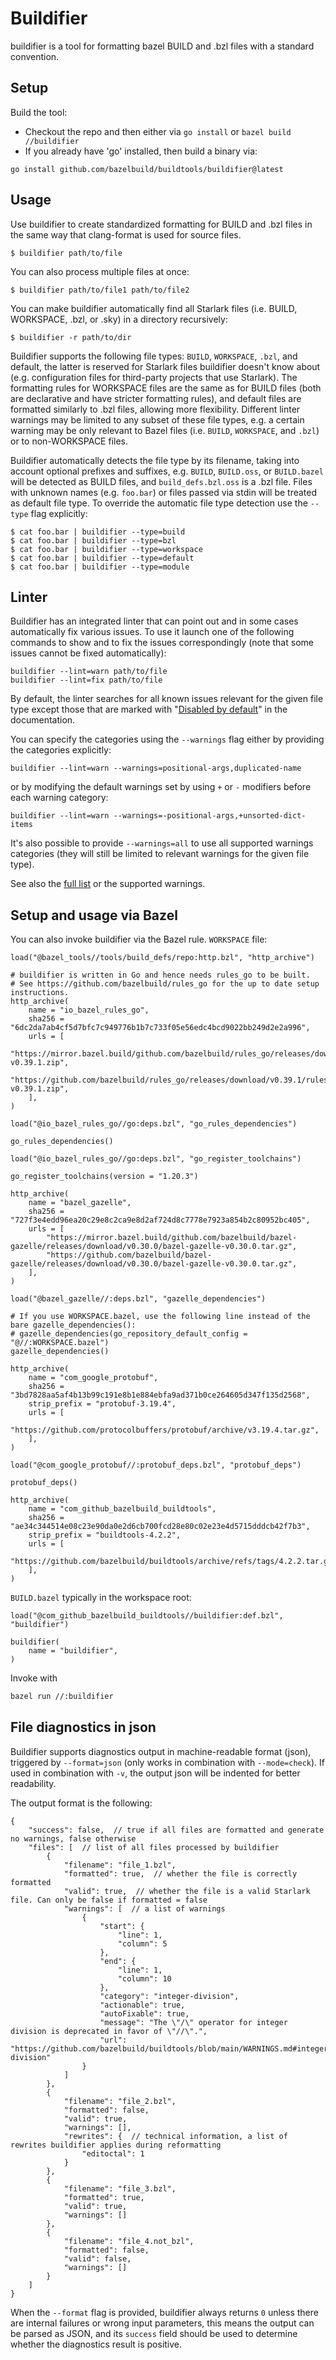 # Buildifier

buildifier is a tool for formatting bazel BUILD and .bzl files with a standard convention.

## Setup

Build the tool:
* Checkout the repo and then either via `go install` or `bazel build //buildifier`
* If you already have 'go' installed, then build a binary via:

`go install github.com/bazelbuild/buildtools/buildifier@latest`

## Usage

Use buildifier to create standardized formatting for BUILD and .bzl files in the
same way that clang-format is used for source files.

    $ buildifier path/to/file

You can also process multiple files at once:

    $ buildifier path/to/file1 path/to/file2

You can make buildifier automatically find all Starlark files (i.e. BUILD, WORKSPACE, .bzl, or .sky)
in a directory recursively:

    $ buildifier -r path/to/dir

Buildifier supports the following file types: `BUILD`, `WORKSPACE`, `.bzl`, and
default, the latter is reserved for Starlark files buildifier doesn't know about
(e.g. configuration files for third-party projects that use Starlark). The
formatting rules for WORKSPACE files are the same as for BUILD files (both are
declarative and have stricter formatting rules), and default files are formatted
similarly to .bzl files, allowing more flexibility. Different linter warnings
may be limited to any subset of these file types, e.g. a certain warning may be
only relevant to Bazel files (i.e. `BUILD`, `WORKSPACE`, and `.bzl`) or to
non-WORKSPACE files.

Buildifier automatically detects the file type by its filename, taking into
account optional prefixes and suffixes, e.g. `BUILD`, `BUILD.oss`, or
`BUILD.bazel` will be detected as BUILD files, and `build_defs.bzl.oss` is a
.bzl file. Files with unknown names (e.g. `foo.bar`) or files passed via stdin
will be treated as default file type. To override the automatic file type
detection use the `--type` flag explicitly:

    $ cat foo.bar | buildifier --type=build
    $ cat foo.bar | buildifier --type=bzl
    $ cat foo.bar | buildifier --type=workspace
    $ cat foo.bar | buildifier --type=default
    $ cat foo.bar | buildifier --type=module

## Linter

Buildifier has an integrated linter that can point out and in some cases
automatically fix various issues. To use it launch one of the following commands
to show and to fix the issues correspondingly (note that some issues cannot be
fixed automatically):

    buildifier --lint=warn path/to/file
    buildifier --lint=fix path/to/file

By default, the linter searches for all known issues relevant for the given
file type except those that are marked with
"[Disabled by default](../WARNINGS.md)" in the documentation.

You can specify the categories using the `--warnings` flag either by providing
the categories explicitly:

    buildifier --lint=warn --warnings=positional-args,duplicated-name

or by modifying the default warnings set by using `+` or `-` modifiers before
each warning category:

    buildifier --lint=warn --warnings=-positional-args,+unsorted-dict-items

It's also possible to provide `--warnings=all` to use all supported warnings
categories (they will still be limited to relevant warnings for the given file
type).

See also the [full list](../WARNINGS.md) or the supported warnings.

## Setup and usage via Bazel

You can also invoke buildifier via the Bazel rule.
`WORKSPACE` file:
```bzl
load("@bazel_tools//tools/build_defs/repo:http.bzl", "http_archive")

# buildifier is written in Go and hence needs rules_go to be built.
# See https://github.com/bazelbuild/rules_go for the up to date setup instructions.
http_archive(
    name = "io_bazel_rules_go",
    sha256 = "6dc2da7ab4cf5d7bfc7c949776b1b7c733f05e56edc4bcd9022bb249d2e2a996",
    urls = [
        "https://mirror.bazel.build/github.com/bazelbuild/rules_go/releases/download/v0.39.1/rules_go-v0.39.1.zip",
        "https://github.com/bazelbuild/rules_go/releases/download/v0.39.1/rules_go-v0.39.1.zip",
    ],
)

load("@io_bazel_rules_go//go:deps.bzl", "go_rules_dependencies")

go_rules_dependencies()

load("@io_bazel_rules_go//go:deps.bzl", "go_register_toolchains")

go_register_toolchains(version = "1.20.3")

http_archive(
    name = "bazel_gazelle",
    sha256 = "727f3e4edd96ea20c29e8c2ca9e8d2af724d8c7778e7923a854b2c80952bc405",
    urls = [
        "https://mirror.bazel.build/github.com/bazelbuild/bazel-gazelle/releases/download/v0.30.0/bazel-gazelle-v0.30.0.tar.gz",
        "https://github.com/bazelbuild/bazel-gazelle/releases/download/v0.30.0/bazel-gazelle-v0.30.0.tar.gz",
    ],
)

load("@bazel_gazelle//:deps.bzl", "gazelle_dependencies")

# If you use WORKSPACE.bazel, use the following line instead of the bare gazelle_dependencies():
# gazelle_dependencies(go_repository_default_config = "@//:WORKSPACE.bazel")
gazelle_dependencies()

http_archive(
    name = "com_google_protobuf",
    sha256 = "3bd7828aa5af4b13b99c191e8b1e884ebfa9ad371b0ce264605d347f135d2568",
    strip_prefix = "protobuf-3.19.4",
    urls = [
        "https://github.com/protocolbuffers/protobuf/archive/v3.19.4.tar.gz",
    ],
)

load("@com_google_protobuf//:protobuf_deps.bzl", "protobuf_deps")

protobuf_deps()

http_archive(
    name = "com_github_bazelbuild_buildtools",
    sha256 = "ae34c344514e08c23e90da0e2d6cb700fcd28e80c02e23e4d5715dddcb42f7b3",
    strip_prefix = "buildtools-4.2.2",
    urls = [
        "https://github.com/bazelbuild/buildtools/archive/refs/tags/4.2.2.tar.gz",
    ],
)
```

`BUILD.bazel` typically in the workspace root:
```bzl
load("@com_github_bazelbuild_buildtools//buildifier:def.bzl", "buildifier")

buildifier(
    name = "buildifier",
)
```
Invoke with
```bash
bazel run //:buildifier
```

## File diagnostics in json

Buildifier supports diagnostics output in machine-readable format (json), triggered by
`--format=json` (only works in combination with `--mode=check`). If used in combination with `-v`,
the output json will be indented for better readability.

The output format is the following:

```jsonc
{
    "success": false,  // true if all files are formatted and generate no warnings, false otherwise
    "files": [  // list of all files processed by buildifier
        {
            "filename": "file_1.bzl",
            "formatted": true,  // whether the file is correctly formatted
            "valid": true,  // whether the file is a valid Starlark file. Can only be false if formatted = false
            "warnings": [  // a list of warnings
                {
                    "start": {
                        "line": 1,
                        "column": 5
                    },
                    "end": {
                        "line": 1,
                        "column": 10
                    },
                    "category": "integer-division",
                    "actionable": true,
                    "autoFixable": true,
                    "message": "The \"/\" operator for integer division is deprecated in favor of \"//\".",
                    "url": "https://github.com/bazelbuild/buildtools/blob/main/WARNINGS.md#integer-division"
                }
            ]
        },
        {
            "filename": "file_2.bzl",
            "formatted": false,
            "valid": true,
            "warnings": [],
            "rewrites": {  // technical information, a list of rewrites buildifier applies during reformatting
                "editoctal": 1
            }
        },
        {
            "filename": "file_3.bzl",
            "formatted": true,
            "valid": true,
            "warnings": []
        },
        {
            "filename": "file_4.not_bzl",
            "formatted": false,
            "valid": false,
            "warnings": []
        }
    ]
}
```

When the `--format` flag is provided, buildifier always returns `0` unless there are internal
failures or wrong input parameters, this means the output can be parsed as JSON, and its `success`
field should be used to determine whether the diagnostics result is positive.
